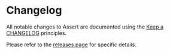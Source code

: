 # Changelog

All notable changes to Assert are documented using the [Keep a CHANGELOG](http://keepachangelog.com/) principles.

Please refer to the [releases page](https://github.com/MontealegreLuis/phuml/releases) for specific details.
